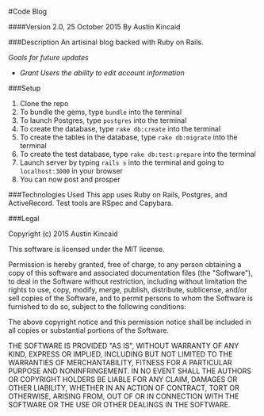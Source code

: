 #Code Blog

####Version 2.0, 25 October 2015
By Austin Kincaid

###Description
An artisinal blog backed with Ruby on Rails.

_Goals for future updates_
* _Grant Users the ability to edit account information_

###Setup
1. Clone the repo
2. To bundle the gems, type `bundle` into the terminal
3. To launch Postgres, type `postgres` into the terminal
4. To create the database, type `rake db:create` into the terminal
5. To create the tables in the database, type `rake db:migrate` into the terminal
7. To create the test database, type `rake db:test:prepare` into the terminal
9. Launch server by typing `rails s` into the terminal and going to `localhost:3000` in your browser
10. You can now post and prosper

###Technologies Used
This app uses Ruby on Rails, Postgres, and ActiveRecord. Test tools are RSpec and Capybara.

###Legal

Copyright (c) 2015 Austin Kincaid

This software is licensed under the MIT license.

Permission is hereby granted, free of charge, to any person obtaining a copy of this software and associated documentation files (the "Software"), to deal in the Software without restriction, including without limitation the rights to use, copy, modify, merge, publish, distribute, sublicense, and/or sell copies of the Software, and to permit persons to whom the Software is furnished to do so, subject to the following conditions:

The above copyright notice and this permission notice shall be included in all copies or substantial portions of the Software.

THE SOFTWARE IS PROVIDED "AS IS", WITHOUT WARRANTY OF ANY KIND, EXPRESS OR IMPLIED, INCLUDING BUT NOT LIMITED TO THE WARRANTIES OF MERCHANTABILITY, FITNESS FOR A PARTICULAR PURPOSE AND NONINFRINGEMENT. IN NO EVENT SHALL THE AUTHORS OR COPYRIGHT HOLDERS BE LIABLE FOR ANY CLAIM, DAMAGES OR OTHER LIABILITY, WHETHER IN AN ACTION OF CONTRACT, TORT OR OTHERWISE, ARISING FROM, OUT OF OR IN CONNECTION WITH THE SOFTWARE OR THE USE OR OTHER DEALINGS IN THE SOFTWARE.
